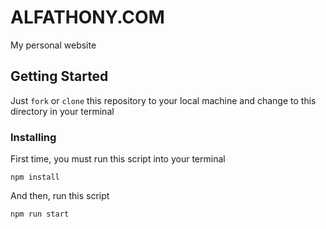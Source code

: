# ALFATHONY.COM

My personal website 

## Getting Started

Just `fork` or `clone` this repository to your local machine and change to this directory in your terminal

### Installing

First time, you must run this script into your terminal

```
npm install
```

And then, run this script

```
npm run start
```